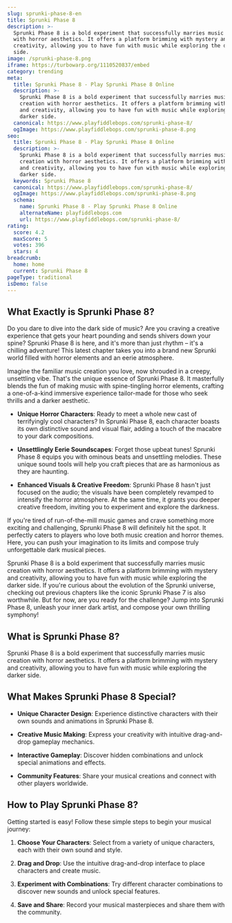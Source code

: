 ```yaml
---
slug: sprunki-phase-8-en
title: Sprunki Phase 8
description: >-
  Sprunki Phase 8 is a bold experiment that successfully marries music creation
  with horror aesthetics. It offers a platform brimming with mystery and
  creativity, allowing you to have fun with music while exploring the darker
  side.
image: /sprunki-phase-8.png
iframe: https://turbowarp.org/1110520837/embed
category: trending
meta:
  title: Sprunki Phase 8 - Play Sprunki Phase 8 Online
  description: >-
    Sprunki Phase 8 is a bold experiment that successfully marries music
    creation with horror aesthetics. It offers a platform brimming with mystery
    and creativity, allowing you to have fun with music while exploring the
    darker side.
  canonical: https://www.playfiddlebops.com/sprunki-phase-8/
  ogImage: https://www.playfiddlebops.com/sprunki-phase-8.png
seo:
  title: Sprunki Phase 8 - Play Sprunki Phase 8 Online
  description: >-
    Sprunki Phase 8 is a bold experiment that successfully marries music
    creation with horror aesthetics. It offers a platform brimming with mystery
    and creativity, allowing you to have fun with music while exploring the
    darker side.
  keywords: Sprunki Phase 8
  canonical: https://www.playfiddlebops.com/sprunki-phase-8/
  ogImage: https://www.playfiddlebops.com/sprunki-phase-8.png
  schema:
    name: Sprunki Phase 8 - Play Sprunki Phase 8 Online
    alternateName: playfiddlebops.com
    url: https://www.playfiddlebops.com/sprunki-phase-8/
rating:
  score: 4.2
  maxScore: 5
  votes: 396
  stars: 4
breadcrumb:
  home: home
  current: Sprunki Phase 8
pageType: traditional
isDemo: false
---
```


## What Exactly is Sprunki Phase 8?

Do you dare to dive into the dark side of music? Are you craving a creative experience that gets your heart pounding and sends shivers down your spine? Sprunki Phase 8 is here, and it's more than just rhythm – it's a chilling adventure! This latest chapter takes you into a brand new Sprunki world filled with horror elements and an eerie atmosphere.

Imagine the familiar music creation you love, now shrouded in a creepy, unsettling vibe. That's the unique essence of Sprunki Phase 8. It masterfully blends the fun of making music with spine-tingling horror elements, crafting a one-of-a-kind immersive experience tailor-made for those who seek thrills and a darker aesthetic.

- **Unique Horror Characters**: Ready to meet a whole new cast of terrifyingly cool characters? In Sprunki Phase 8, each character boasts its own distinctive sound and visual flair, adding a touch of the macabre to your dark compositions.

- **Unsettlingly Eerie Soundscapes**: Forget those upbeat tunes! Sprunki Phase 8 equips you with ominous beats and unsettling melodies. These unique sound tools will help you craft pieces that are as harmonious as they are haunting.

- **Enhanced Visuals & Creative Freedom**: Sprunki Phase 8 hasn't just focused on the audio; the visuals have been completely revamped to intensify the horror atmosphere. At the same time, it grants you deeper creative freedom, inviting you to experiment and explore the darkness.

If you're tired of run-of-the-mill music games and crave something more exciting and challenging, Sprunki Phase 8 will definitely hit the spot. It perfectly caters to players who love both music creation and horror themes. Here, you can push your imagination to its limits and compose truly unforgettable dark musical pieces.

Sprunki Phase 8 is a bold experiment that successfully marries music creation with horror aesthetics. It offers a platform brimming with mystery and creativity, allowing you to have fun with music while exploring the darker side. If you're curious about the evolution of the Sprunki universe, checking out previous chapters like the iconic Sprunki Phase 7 is also worthwhile. But for now, are you ready for the challenge? Jump into Sprunki Phase 8, unleash your inner dark artist, and compose your own thrilling symphony!

## What is Sprunki Phase 8?

Sprunki Phase 8 is a bold experiment that successfully marries music creation with horror aesthetics. It offers a platform brimming with mystery and creativity, allowing you to have fun with music while exploring the darker side.

## What Makes Sprunki Phase 8 Special?

- **Unique Character Design**: Experience distinctive characters with their own sounds and animations in Sprunki Phase 8.

- **Creative Music Making**: Express your creativity with intuitive drag-and-drop gameplay mechanics.

- **Interactive Gameplay**: Discover hidden combinations and unlock special animations and effects.

- **Community Features**: Share your musical creations and connect with other players worldwide.

## How to Play Sprunki Phase 8?

Getting started is easy! Follow these simple steps to begin your musical journey:

1. **Choose Your Characters**: Select from a variety of unique characters, each with their own sound and style.

1. **Drag and Drop**: Use the intuitive drag-and-drop interface to place characters and create music.

1. **Experiment with Combinations**: Try different character combinations to discover new sounds and unlock special features.

1. **Save and Share**: Record your musical masterpieces and share them with the community.
